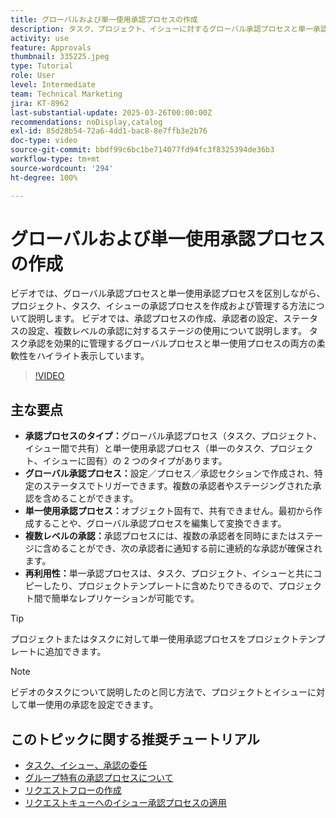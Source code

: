 ```yaml
---
title: グローバルおよび単一使用承認プロセスの作成
description: タスク、プロジェクト、イシューに対するグローバル承認プロセスと単一承認プロセスの両方を活用し、複数レベルのステージングされた承認を実装し、プロジェクトテンプレートの再利用性を通じて効率を高めることで、承認ワークフローを強化します。
activity: use
feature: Approvals
thumbnail: 335225.jpeg
type: Tutorial
role: User
level: Intermediate
team: Technical Marketing
jira: KT-8962
last-substantial-update: 2025-03-26T00:00:00Z
recommendations: noDisplay,catalog
exl-id: 85d28b54-72a6-4dd1-bac8-8e7ffb3e2b76
doc-type: video
source-git-commit: bbdf99c6bc1be714077fd94fc3f8325394de36b3
workflow-type: tm+mt
source-wordcount: '294'
ht-degree: 100%

---
```


# グローバルおよび単一使用承認プロセスの作成

ビデオでは、グローバル承認プロセスと単一使用承認プロセスを区別しながら、プロジェクト、タスク、イシューの承認プロセスを作成および管理する方法について説明します。
ビデオでは、承認プロセスの作成、承認者の設定、ステータスの設定、複数レベルの承認に対するステージの使用について説明します。
タスク承認を効果的に管理するグローバルプロセスと単一使用プロセスの両方の柔軟性をハイライト表示しています。

>[!VIDEO](https://video.tv.adobe.com/v/3434688/?quality=12&learn=on&enablevpops=1&captions=jpn)

## 主な要点

* **承認プロセスのタイプ：**&#x200B;グローバル承認プロセス（タスク、プロジェクト、イシュー間で共有）と単一使用承認プロセス（単一のタスク、プロジェクト、イシューに固有）の 2 つのタイプがあります。
* **グローバル承認プロセス：**&#x200B;設定／プロセス／承認セクションで作成され、特定のステータスでトリガーできます。複数の承認者やステージングされた承認を含めることができます。
* **単一使用承認プロセス：**&#x200B;オブジェクト固有で、共有できません。最初から作成することや、グローバル承認プロセスを編集して変換できます。
* **複数レベルの承認：**&#x200B;承認プロセスには、複数の承認者を同時にまたはステージに含めることができ、次の承認者に通知する前に連続的な承認が確保されます。
* **再利用性：**&#x200B;単一承認プロセスは、タスク、プロジェクト、イシューと共にコピーしたり、プロジェクトテンプレートに含めたりできるので、プロジェクト間で簡単なレプリケーションが可能です。


>[!TIP]
>
>プロジェクトまたはタスクに対して単一使用承認プロセスをプロジェクトテンプレートに追加できます。

>[!NOTE]
>
>ビデオのタスクについて説明したのと同じ方法で、プロジェクトとイシューに対して単一使用の承認を設定できます。



## このトピックに関する推奨チュートリアル

* [タスク、イシュー、承認の委任](/help/manage-work/approval-processes-and-milestone-paths/delegate-approvals.md)
* [グループ特有の承認プロセスについて](/help/administration-and-setup/approval-processes-and-milestone-paths/group-specific-approval-processes.md)
* [リクエストフローの作成](/help/manage-work/request-queues/create-a-request-flow.md)
* [リクエストキューへのイシュー承認プロセスの適用](/help/manage-work/approval-processes-and-milestone-paths/apply-an-issue-approval-process-in-a-request-queue.md)


